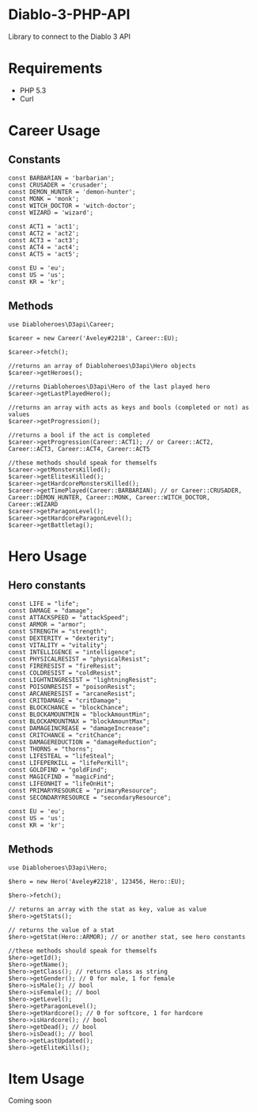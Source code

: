 Diablo-3-PHP-API
================
Library to connect to the Diablo 3 API

# Requirements
* PHP 5.3
* Curl

# Career Usage
## Constants
    const BARBARIAN = 'barbarian';
    const CRUSADER = 'crusader';
    const DEMON_HUNTER = 'demon-hunter';
    const MONK = 'monk';
    const WITCH_DOCTOR = 'witch-doctor';
    const WIZARD = 'wizard';

    const ACT1 = 'act1';
    const ACT2 = 'act2';
    const ACT3 = 'act3';
    const ACT4 = 'act4';
    const ACT5 = 'act5';

    const EU = 'eu';
    const US = 'us';
    const KR = 'kr';

## Methods
    use Diabloheroes\D3api\Career;

    $career = new Career('Aveley#2218', Career::EU);

    $career->fetch();

    //returns an array of Diabloheroes\D3api\Hero objects
    $career->getHeroes();

    //returns Diabloheroes\D3api\Hero of the last played hero
    $career->getLastPlayedHero();

    //returns an array with acts as keys and bools (completed or not) as values
    $career->getProgression();

    //returns a bool if the act is completed
    $career->getProgression(Career::ACT1); // or Career::ACT2, Career::ACT3, Career::ACT4, Career::ACT5

    //these methods should speak for themselfs
    $career->getMonstersKilled();
    $career->getElitesKilled();
    $career->getHardcoreMonstersKilled();
    $career->getTimePlayed(Career::BARBARIAN); // or Career::CRUSADER, Career::DEMON_HUNTER, Career::MONK, Career::WITCH_DOCTOR, Career::WIZARD
    $career->getParagonLevel();
    $career->getHardcoreParagonLevel();
    $career->getBattletag();

# Hero Usage
## Hero constants
    const LIFE = "life";
	const DAMAGE = "damage";
	const ATTACKSPEED = "attackSpeed";
	const ARMOR = "armor";
	const STRENGTH = "strength";
	const DEXTERITY = "dexterity";
	const VITALITY = "vitality";
	const INTELLIGENCE = "intelligence";
	const PHYSICALRESIST = "physicalResist";
	const FIRERESIST = "fireResist";
	const COLDRESIST = "coldResist";
	const LIGHTNINGRESIST = "lightningResist";
	const POISONRESIST = "poisonResist";
	const ARCANERESIST = "arcaneResist";
	const CRITDAMAGE = "critDamage";
	const BLOCKCHANCE = "blockChance";
	const BLOCKAMOUNTMIN = "blockAmountMin";
	const BLOCKAMOUNTMAX = "blockAmountMax";
	const DAMAGEINCREASE = "damageIncrease";
	const CRITCHANCE = "critChance";
	const DAMAGEREDUCTION = "damageReduction";
	const THORNS = "thorns";
	const LIFESTEAL = "lifeSteal";
	const LIFEPERKILL = "lifePerKill";
	const GOLDFIND = "goldFind";
	const MAGICFIND = "magicFind";
	const LIFEONHIT = "lifeOnHit";
	const PRIMARYRESOURCE = "primaryResource";
	const SECONDARYRESOURCE = "secondaryResource";

    const EU = 'eu';
    const US = 'us';
    const KR = 'kr';

## Methods
    use Diabloheroes\D3api\Hero;

    $hero = new Hero('Aveley#2218', 123456, Hero::EU);

    $hero->fetch();

    // returns an array with the stat as key, value as value
    $hero->getStats();

    // returns the value of a stat
    $hero->getStat(Hero::ARMOR); // or another stat, see hero constants

    //these methods should speak for themselfs
    $hero->getId();
    $hero->getName();
    $hero->getClass(); // returns class as string
    $hero->getGender(); // 0 for male, 1 for female
    $hero->isMale(); // bool
    $hero->isFemale(); // bool
    $hero->getLevel();
    $hero->getParagonLevel();
    $hero->getHardcore(); // 0 for softcore, 1 for hardcore
    $hero->isHardcore(); // bool
    $hero->getDead(); // bool
    $hero->isDead(); // bool
    $hero->getLastUpdated();
    $hero->getEliteKills();

# Item Usage
Coming soon
